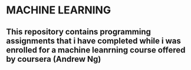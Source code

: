 # MACHINE LEARNING
##  This repository contains programming assignments that i have completed while i was enrolled for a machine leanrning course offered by coursera (Andrew Ng)
